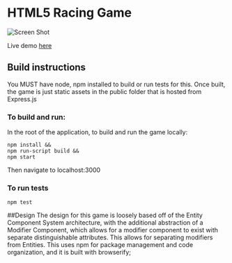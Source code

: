 # HTML5 Racing Game

![Screen Shot](http://i.imgur.com/2nouXNW.png)

Live demo [here](https://blooming-sierra-8502.herokuapp.com)

## Build instructions

You MUST have node, npm installed to build or run tests for this. Once built, the game is just static assets in the public folder that is hosted from Express.js


### To build and run:
In the root of the application, to build and run the game locally:

```
npm install &&
npm run-script build &&
npm start 
```
Then navigate to localhost:3000


### To run tests
```
npm test
```

##Design
The design for this game is loosely based off of the Entity Component System architecture, with the additional abstraction of a Modifier Component, which allows for a modifier component to exist with separate distinguishable attributes.  This allows for separating modifiers from Entities.  This uses npm for package management and code organization, and it is built with browserify;